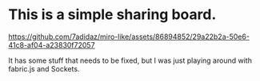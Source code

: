 # This is a simple sharing board. 

https://github.com/7adidaz/miro-like/assets/86894852/29a22b2a-50e6-41c8-af04-a23830f72057

It has some stuff that needs to be fixed, but I was just playing around with fabric.js and Sockets. 

